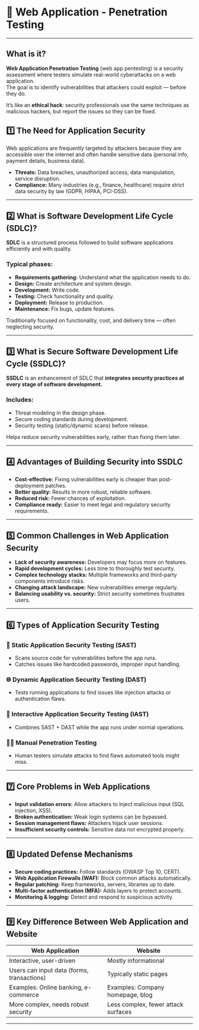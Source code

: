 # 📌 Web Application - Penetration Testing 

---

## What is it?
**Web Application Penetration Testing** (web app pentesting) is a security assessment where testers simulate real-world cyberattacks on a web application.  
The goal is to identify vulnerabilities that attackers could exploit — before they do.

It’s like an **ethical hack**: security professionals use the same techniques as malicious hackers, but report the issues so they can be fixed.


## 1️⃣ The Need for Application Security
Web applications are frequently targeted by attackers because they are accessible over the internet and often handle sensitive data (personal info, payment details, business data).

- **Threats:** Data breaches, unauthorized access, data manipulation, service disruption.
- **Compliance:** Many industries (e.g., finance, healthcare) require strict data security by law (GDPR, HIPAA, PCI-DSS).

---

## 2️⃣ What is Software Development Life Cycle (SDLC)?
**SDLC** is a structured process followed to build software applications efficiently and with quality.

### Typical phases:
- **Requirements gathering:** Understand what the application needs to do.
- **Design:** Create architecture and system design.
- **Development:** Write code.
- **Testing:** Check functionality and quality.
- **Deployment:** Release to production.
- **Maintenance:** Fix bugs, update features.

Traditionally focused on functionality, cost, and delivery time — often neglecting security.

---

## 3️⃣ What is Secure Software Development Life Cycle (SSDLC)?
**SSDLC** is an enhancement of SDLC that **integrates security practices at every stage of software development.**

### Includes:
- Threat modeling in the design phase.
- Secure coding standards during development.
- Security testing (static/dynamic scans) before release.

Helps reduce security vulnerabilities early, rather than fixing them later.

---

## 4️⃣ Advantages of Building Security into SSDLC
- **Cost-effective:** Fixing vulnerabilities early is cheaper than post-deployment patches.
- **Better quality:** Results in more robust, reliable software.
- **Reduced risk:** Fewer chances of exploitation.
- **Compliance ready:** Easier to meet legal and regulatory security requirements.

---

## 5️⃣ Common Challenges in Web Application Security
- **Lack of security awareness:** Developers may focus more on features.
- **Rapid development cycles:** Less time to thoroughly test security.
- **Complex technology stacks:** Multiple frameworks and third-party components introduce risks.
- **Changing attack landscape:** New vulnerabilities emerge regularly.
- **Balancing usability vs. security:** Strict security sometimes frustrates users.

---

## 6️⃣ Types of Application Security Testing

### 📝 Static Application Security Testing (SAST)
- Scans source code for vulnerabilities before the app runs.
- Catches issues like hardcoded passwords, improper input handling.

### 🌐 Dynamic Application Security Testing (DAST)
- Tests running applications to find issues like injection attacks or authentication flaws.

### 🔀 Interactive Application Security Testing (IAST)
- Combines SAST + DAST while the app runs under normal operations.

### 👨‍💻 Manual Penetration Testing
- Human testers simulate attacks to find flaws automated tools might miss.

---

## 7️⃣ Core Problems in Web Applications
- **Input validation errors:** Allow attackers to inject malicious input (SQL injection, XSS).
- **Broken authentication:** Weak login systems can be bypassed.
- **Session management flaws:** Attackers hijack user sessions.
- **Insufficient security controls:** Sensitive data not encrypted properly.

---

## 8️⃣ Updated Defense Mechanisms
- **Secure coding practices:** Follow standards (OWASP Top 10, CERT).
- **Web Application Firewalls (WAF):** Block common attacks automatically.
- **Regular patching:** Keep frameworks, servers, libraries up to date.
- **Multi-factor authentication (MFA):** Adds layers to protect accounts.
- **Monitoring & logging:** Detect and respond to suspicious activity.

---

## 9️⃣ Key Difference Between Web Application and Website

| Web Application                   | Website                       |
|------------------------------------|-------------------------------|
| Interactive, user-driven           | Mostly informational          |
| Users can input data (forms, transactions) | Typically static pages    |
| Examples: Online banking, e-commerce | Examples: Company homepage, blog |
| More complex, needs robust security | Less complex, fewer attack surfaces |

---
